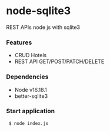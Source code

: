 # node-sqlite3
REST APIs node js with sqlite3

### Features
- CRUD Hotels
- REST API GET/POST/PATCH/DELETE

### Dependencies
- Node v16.18.1
- better-sqlite3

### Start application
``` $ node index.js```
